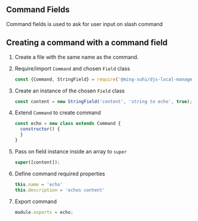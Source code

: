 ## Command Fields

Command fields is used to ask for user input on slash command

## Creating a command with a command field

1. Create a file with the same name as the command.

2. Require/import `Command` and chosen `Field` class
    ```js
    const {Command, StringField} = require('@ming-suhi/djs-local-manager');
    ```

3. Create an instance of the chosen `Field` class
    ```js
    const content = new StringField('content', 'string to echo', true);
    ```

4. Extend `Command` to create command
    ```js
    const echo = new class extends Command {
      constructor() {
      }
    }
    ```

5. Pass on field instance inside an array to `super`
    ```js
    super([content]);
    ```

6. Define command required properties
    ```js
    this.name = 'echo'
    this.description = 'echos content'
    ```

7. Export command 
    ```js
    module.exports = echo;
    ```